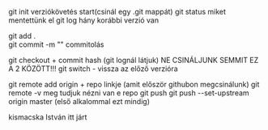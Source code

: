 git init    verziókövetés start(csinál egy .git mappát)
git status  miket mentettünk el
git log     hány korábbi verzió van

git add .   
git commit -m ""    commitolás

git checkout + commit hash (git lognál látjuk) NE CSINÁLJUNK SEMMIT EZ A 2 KÖZÖTT!!!
git switch -    vissza az előző verzióra

git remote add origin + repo linkje (amit először githubon megcsinálunk)
git remote -v   meg tudjuk nézni van e repo
git push    git push --set-upstream origin master (első alkalommal ezt mindig)

kismacska
István itt járt 
